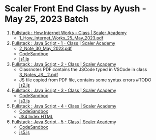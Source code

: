 # Scaler Front End Class by Ayush - May 25, 2023 Batch

1.  [Fullstack : How Internet Works - Class | Scaler Academy](https://www.scaler.com/academy/mentee-dashboard/class/78309/session?navref=cl_dd)
    - [1_How_Internet_Works_25_May_2023.pdf](./1_How_Internet_Works_25_May_2023.pdf)
2. [Fullstack : Java Script - 1 - Class | Scaler Academy](https://www.scaler.com/academy/mentee-dashboard/class/87153/session?navref=cl_ftr)
   - [2_Note_30_May_2023.pdf](./2_Note_30_May_2023.pdf)
   - [CodeSandbox](https://codesandbox.io/s/dreamy-robinson-8pemze)
   - [js1.js](./js1.js)
3. [Fullstack : Java Script - 2 - Class | Scaler Academy](https://www.scaler.com/academy/mentee-dashboard/class/78327/session?navref=cl_ftr)
    - Classnotes PDF contains the JSCode typed in VSCode in class [3_Notes_JS__2.pdf](./3_Notes_JS__2.pdf)
    - JS file copied from PDF file, contains some syntax errors #TODO [js2.js](./js2.js)
4. [Fullstack : Java Script - 3 - Class | Scaler Academy](https://www.scaler.com/academy/mentee-dashboard/class/78393/session?navref=cl_dd)
    - [CodeSandbox](https://codesandbox.io/s/sweet-panini-fsxt66?file=/script.js)
    - [js3.js](./js3.js)
5. [Fullstack : Java Script - 4 - Class | Scaler Academy](https://www.scaler.com/academy/mentee-dashboard/class/78369/session?navref=cl_dd)
    - [CodeSandbox](https://codesandbox.io/s/js4-or14nn?file=/src/index.js)
    - [JS4 Index HTML](./js4/index.html)
6. [Fullstack : Java Script - 5 - Class | Scaler Academy](https://www.scaler.com/academy/mentee-dashboard/class/92618/session?navref=cl_dd)
    - [CodeSandbox](https://codesandbox.io/s/js-5-799nq4?file=/src/index.js)
    - [js5.js](./js5.js)